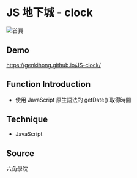 # JS 地下城 - clock
![首頁](https://upload.cc/i1/2019/05/30/7WYCon.jpg "首頁畫面")

## Demo
https://genkihong.github.io/JS-clock/

## Function Introduction
* 使用 JavaScript 原生語法的 getDate() 取得時間

## Technique
* JavaScript

## Source
六角學院
